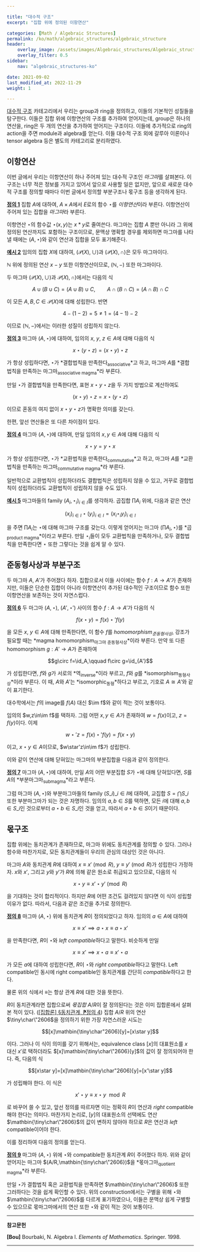 ```yaml
---

title: "대수적 구조"
excerpt: "집합 위에 정의된 이항연산"

categories: [Math / Algebraic Structures]
permalink: /ko/math/algebraic_structures/algebraic_structure
header:
    overlay_image: /assets/images/Algebraic_structures/Algebraic_structure.png
    overlay_filter: 0.5
sidebar: 
    nav: "algebraic_structures-ko"

date: 2021-09-02
last_modified_at: 2022-11-29
weight: 1

---
```


[대수적 구조](/ko/algebraic_structures/) 카테고리에서 우리는 group과 ring을 정의하고, 이들의 기본적인 성질들을 탐구한다. 이들은 집합 위에 이항연산의 구조를 추가하여 얻어지는데, group은 하나의 연산을, ring은 두 개의 연산을 추가하여 얻어지는 구조이다. 이들에 추가적으로 ring의 action을 주면 module과 algebra를 얻는다. 이들 대수적 구조 외에 갈루아 이론이나 tensor algebra 등은 별도의 카테고리로 분리하였다.

## 이항연산

이번 글에서 우리는 이항연산이 하나 주어져 있는 대수적 구조인 *마그마*를 살펴본다. 이 구조는 너무 적은 정보를 가지고 있어서 앞으로 사용할 일은 없지만, 앞으로 새로운 대수적 구조를 정의할 때마다 이번 글에서 정의할 부분구조나 몫구조 등을 생각하게 된다.

<div class="definition" markdown="1">

<ins id="df1">**정의 1**</ins> 집합 $A$에 대하여, $A\times A$에서 $E$로의 함수 $\star$를 *이항연산*이라 부른다. 이항연산이 주어져 있는 집합을 *마그마*라 부른다.

</div>

이항연산 $\star$의 함수값 $\star(x,y)$는 $x\ast y$로 줄여쓴다. 마그마는 집합 $A$ 뿐만 아니라 그 위에 정의된 연산까지도 포함하는 구조이므로, 문맥상 명확할 경우를 제외하면 마그마를 나타낼 때에는 $(A,\star)$와 같이 연산과 집합을 모두 표기해준다.

<div class="example" markdown="1">

<ins id="ex2">**예시 2**</ins> 임의의 집합 $X$에 대하여, $(\mathcal{P}(X),\cup)$과 $(\mathcal{P}(X),\cap)$은 모두 마그마이다.

$\mathbb{N}$ 위에 정의된 연산 $x-y$ 또한 이항연산이므로, $(\mathbb{N}, -)$ 또한 마그마이다.

</div>

두 마그마 $(\mathcal{P}(X),\cup)$과 $\mathcal{P}(X),\cap)$에서는 다음의 식

$$A\cup(B\cup C)=(A\cup B)\cup C,\qquad A\cap(B\cap C)=(A\cap B)\cap C$$

이 모든 $A,B,C\in\mathcal{P}(X)$에 대해 성립한다. 반면

$$4-(1-2)=5\neq 1=(4-1)-2$$

이므로 $(\mathbb{N},-)$에서는 이러한 성질이 성립하지 않는다.

<div class="definition" markdown="1">

<ins id="df3">**정의 3**</ins> 마그마 $(A,\star)$에 대하여, 임의의 $x$, $y$, $z\in A$에 대해 다음의 식

$$x\star(y\star z)=(x\star y)\star z$$

가 항상 성립하다면, $\star$가 *결합법칙을 만족한다<sub>associative</sub>*고 하고, 마그마 $A$를 *결합법칙을 만족하는 마그마<sub>associative magma</sub>*라 부른다.

</div>

만일 $\star$가 결합법칙을 만족한다면, 표현 $x\star y\star z$을 두 가지 방법으로 계산하여도

$$(x\star y)\star z=x\star(y\star z)$$

이므로 혼동의 여지 없이 $x\star y\star z$가 명확한 의미를 갖는다.

한편, 앞선 연산들은 또 다른 차이점이 있다. 

<div class="definition" markdown="1">

<ins id="df4">**정의 4**</ins> 마그마 $(A, \star)$에 대하여, 만일 임의의 $x,y\in A$에 대해 다음의 식

$$x\star y=y\star x$$

가 항상 성립한다면, $\star$가 *교환법칙을 만족한다<sub>commutative</sub>*고 하고, 마그마 $A$를 *교환법칙을 만족하는 마그마<sub>commutative magma</sub>*라 부른다.

</div>

일반적으로 교환법칙이 성립하더라도 결합법칙은 성립하지 않을 수 있고, 거꾸로 결합법칙이 성립하더라도 교환법칙이 성립하지 않을 수도 있다.

<div class="example" markdown="1">

<ins id="ex5">**예시 5**</ins> 마그마들의 family $(A_i, \star_i)_{i\in I}$를 생각하자. 곱집합 $\prod A_i$ 위에, 다음과 같은 연산

$$(x_i)_{i\in I}\star(y_i)_{i\in I}=(x_i\star_i y_i)_{i\in I}$$

을 주면 $\prod A_i$는 $\star$에 대해 마그마 구조를 갖는다. 이렇게 얻어지는 마그마 $(\prod A_i, \star)$를 *곱<sub>product magma</sub>*이라고 부른다. 만일 $\star_i$들이 모두 교환법칙을 만족하거나, 모두 결합법칙을 만족한다면 $\star$ 또한 그렇다는 것을 쉽게 알 수 있다. 

</div>

## 준동형사상과 부분구조

두 마그마 $A$, $A'$가 주어졌다 하자. 집합으로서 이들 사이에는 함수 $f:A\rightarrow A'$가 존재하지만, 이들은 단순한 집합이 아니라 이항연산이 추가된 대수적인 구조이므로 함수 또한 이항연산을 보존하는 것이 자연스럽다.

<div class="definition" markdown="1">

<ins id="df6">**정의 6**</ins> 두 마그마 $(A,\star)$, $(A',\star')$ 사이의 함수 $f:A\rightarrow A'$가 다음의 식

$$f(x\star y)=f(x)\star'f(y)$$

을 모든 $x$, $y\in A$에 대해 만족한다면, 이 함수 $f$를 *homomorphism<sub>준동형사상</sub>*, 강조가 필요할 때는 *magma homomorphism<sub>마그마 준동형사상</sub>*이라 부른다. 만약 또 다른 homomorphism $g:A'\rightarrow A$가 존재하여 

$$g\circ f=\id_A,\qquad f\circ g=\id_{A'}$$

가 성립한다면, $f$와 $g$가 서로의 *역<sub>inverse</sub>*이라 부르고, $f$와 $g$를 *isomorphism<sub>동형사상</sub>*이라 부른다. 이 때, $A$와 $A'$는 *isomorphic<sub>동형</sub>*하다고 부르고, 기호로 $A\cong A'$와 같이 표기한다.

</div>

대수학에서는 $f$의 image를  $f(A)$ 대신 $\im f$와 같이 적는 것이 보통이다. 

임의의 $w,z\in\im f$를 택하자. 그럼 어떤 $x,y\in A$가 존재하여 $w=f(x)$이고, $z=f(y)$이다. 이제

$$w\star'z=f(x)\star'f(y)=f(x\star y)$$

이고, $x\star y\in A$이므로, $w\star'z\in\im f$가 성립한다.

이와 같이 연산에 대해 닫혀있는 마그마의 부분집합을 다음과 같이 정의한다.

<div class="definition" markdown="1">

<ins id="df7">**정의 7**</ins> 마그마 $(A,\star)$에 대하여, 만일 $A$의 어떤 부분집합 $S$가 $\star$에 대해 닫혀있다면, $S$를 $A$의 *부분마그마<sub>submagma</sub>*라고 부른다.

</div>

그럼 마그마 $(A,\star)$와 부분마그마들의 family $(S\_i)\_{i\in I}$에 대하여, 교집합 $S=\bigcap S\_i$ 또한 부분마그마가 되는 것은 자명하다. 임의의 $a,b\in S$를 택하면, 모든 $i$에 대해 $a,b\in S\_i$인 것으로부터 $a\star b\in S\_i$인 것을 얻고, 따라서 $a\star b\in S$이기 때문이다.

## 몫구조

집합 위에는 동치관계가 존재하므로, 마그마 위에도 동치관계를 정의할 수 있다. 그러나 함수와 마찬가지로, 모든 동치관계들이 우리의 관심의 대상인 것은 아니다.

마그마 $A$와 동치관계 $R$에 대하여 $x\equiv x'\pmod{R}$, $y\equiv y'\pmod{R}$가 성립한다 가정하자. $x$와 $x'$, 그리고 $y$와 $y'$가 $R$에 의해 같은 원소로 취급되고 있으므로, 다음의 식

$$x\star y\equiv x'\star y'\pmod{R}$$

을 기대하는 것이 합리적이다. 하지만 $R$에 어떤 조건도 걸려있지 않다면 이 식이 성립할 이유가 없다. 따라서, 다음과 같은 조건을 추가로 정의한다.

<div class="definition" markdown="1">

<ins id="df8">**정의 8**</ins> 마그마 $(A,\star)$ 위에 동치관계 $R$이 정의되었다고 하자. 임의의 $a\in A$에 대하여

$$x\equiv x'\implies a\star x\equiv a\star x'$$

을 만족한다면, $R$이 $\star$와 *left compatible*하다고 말한다. 비슷하게 만일 

$$x\equiv x'\implies x\star a\equiv x'\star a$$

가 모든 $a$에 대하여 성립한다면, $R$이 $\star$와 *right compatible*하다고 말한다. Left compatible인 동시에 right compatible인 동치관계를 간단히 *compatible*하다고 한다.
</div>

물론 위의 식에서 $\equiv$는 항상 관계 $R$에 대한 것을 뜻한다.

$R$이 동치관계라면 집합으로써 *몫집합* $A/R$이 잘 정의된다는 것은 이미 집합론에서 살펴본 적이 있다. ([\[집합론\] §동치관계, ⁋정의 4](/ko/math/set_theory/equivalence_relations#df4)) 집합 $A/R$ 위의 연산 $\tiny\char\"2606$을 정의하기 위한 가장 자연스러운 시도는

$$[x]\mathbin{\tiny\char"2606}[y]=[x\star y]$$

이다. 그러나 이 식이 의미를 갖기 위해서는, equivalence class $[x]$의 대표원소를 $x$ 대신 $x'$로 택하더라도 $[x]\mathbin{\tiny\char\"2606}[y]$의 값이 잘 정의되어야 한다. 즉, 다음의 식

$$[x\star y]=[x]\mathbin{\tiny\char"2606}[y]=[x'\star y]$$

가 성립해야 한다. 이 식은

$$x'\star y\equiv x\star y\mod R$$

로 바꾸어 쓸 수 있고, 앞선 정의를 따르자면 이는 정확히 $R$이 연산과 *right* compatible해야 한다는 의미다. 마찬가지 논리로, $[y]$의 대표원소의 선택에도 연산 $\mathbin{\tiny\char\"2606}$의 값이 변하지 않아야 하므로 $R$은 연산과 *left* compatible이어야 한다.

이를 정리하여 다음의 정의를 얻는다.

<div class="definition" markdown="1">

<ins id="df9">**정의 9**</ins> 마그마 $(A,\star)$ 위에 $\star$와 compatible한 동치관계 $R$이 주어졌다 하자. 위와 같이 얻어지는 마그마 $(A/R,\mathbin{\tiny\char\"2606})$을 *몫마그마<sub>quotient magma</sub>*라 부른다.

</div>

만일 $\star$가 결합법칙 혹은 교환법칙을 만족하면 $\mathbin{\tiny\char\"2606}$ 또한 그러하다는 것을 쉽게 확인할 수 있다. 위의 construction에서는 구별을 위해 $\star$와 $\mathbin{\tiny\char\"2606}$를 다르게 표기하였으나, 이들은 문맥상 쉽게 구별할 수 있으므로 몫마그마에서의 연산 또한 $\star$와 같이 적는 것이 보통이다.

---

**참고문헌**

**[Bou]** Bourbaki, N. Algebra I. *Elements of Mathematics*. Springer. 1998.  

---